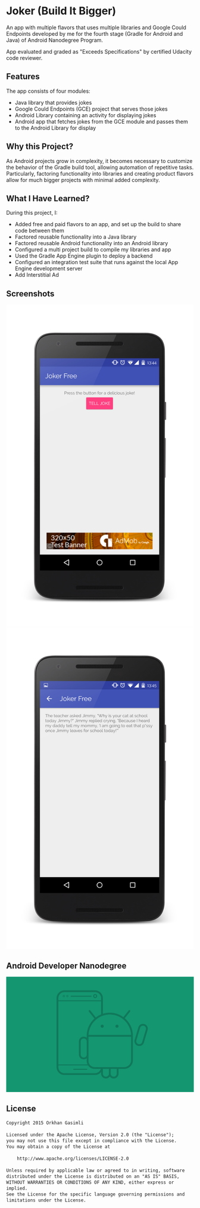 # Joker (Build It Bigger)
An app with multiple flavors that uses multiple libraries and Google Could Endpoints developed by me for the fourth stage (Gradle for Android and Java) of Android Nanodegree Program.

App evaluated and graded as "Exceeds Specifications" by certified Udacity code reviewer.

## Features

The app consists of four modules:
* Java library that provides jokes
* Google Could Endpoints (GCE) project that serves those jokes
* Android Library containing an activity for displaying jokes
* Android app that fetches jokes from the GCE module and passes them to the Android Library for display

## Why this Project?

As Android projects grow in complexity, it becomes necessary to customize the behavior of the Gradle build tool, allowing automation of repetitive tasks. Particularly, factoring functionality into libraries and creating product flavors allow for much bigger projects with minimal added complexity.

## What I Have Learned?

During this project, I:

* Added free and paid flavors to an app, and set up the build to share code between them
* Factored reusable functionality into a Java library
* Factored reusable Android functionality into an Android library
* Configured a multi project build to compile my libraries and app
* Used the Gradle App Engine plugin to deploy a backend
* Configured an integration test suite that runs against the local App Engine development server
* Add Interstitial Ad

## Screenshots

![screen](screenshots/main_phone.png)
![screen](screenshots/detail_phone.png)

## Android Developer Nanodegree
[![udacity][1]][2]

[1]: screenshots/nanodegree.png
[2]: https://www.udacity.com/course/android-developer-nanodegree--nd801

## License

    Copyright 2015 Orkhan Gasimli

    Licensed under the Apache License, Version 2.0 (the "License");
    you may not use this file except in compliance with the License.
    You may obtain a copy of the License at

        http://www.apache.org/licenses/LICENSE-2.0

    Unless required by applicable law or agreed to in writing, software
    distributed under the License is distributed on an "AS IS" BASIS,
    WITHOUT WARRANTIES OR CONDITIONS OF ANY KIND, either express or implied.
    See the License for the specific language governing permissions and
    limitations under the License.